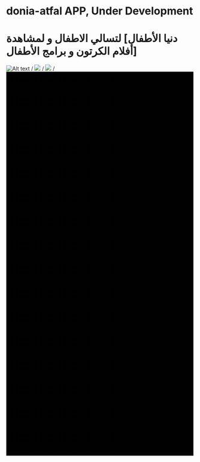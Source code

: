 # donia-atfal APP, Under Development
# دنيا الأطفال] لتسالي الاطفال و لمشاهدة أفلام الكرتون و برامج الأطفال]
![Alt text](cool-kids1.gif) / ![](cool-kids2.gif) / ![](cool-kids33.gif) / ![](cool-kids4.gif)

